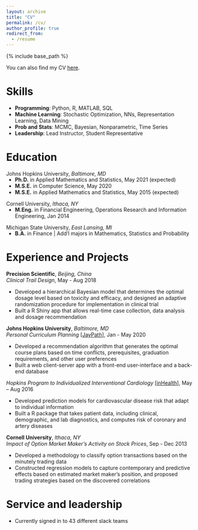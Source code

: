 ```yaml
---
layout: archive
title: "CV"
permalink: /cv/
author_profile: true
redirect_from:
  - /resume
---
```


{% include base_path %}

You can also find my CV <a href="https://longwang-jhu.github.io/files/CV - Long Wang.pdf">here</a>.

Skills
======
<ul>
  <li><b>Programming</b>: Python, R, MATLAB, SQL</li>
  <li><b>Machine Learning</b>: Stochastic Optimization, NNs, Representation Learning, Data Mining</li>
  <li><b>Prob and Stats</b>: MCMC, Bayesian, Nonparametric, Time Series</li>
  <li><b>Leadership</b>: Lead Instructor, Student Representative</li>
</ul>

Education
======
Johns Hopkins University, <i>Baltimore, MD</i>
<ul style="margin-top: -15px">
  <li><b>Ph.D.</b> in Applied Mathematics and Statistics, May 2021 (expected)</li>
  <li><b>M.S.E.</b> in Computer Science, May 2020</li>
  <li><b>M.S.E.</b> in Applied Mathematics and Statistics, May 2015 (expected)</li>
</ul>

Cornell University, <i>Ithaca, NY</i>
<ul style="margin-top: -15px">
  <li><b>M.Eng.</b> in Financial Engineering, Operations Research and Information Engineering, Jan 2014</li>
</ul>

Michigan State University, <i>East Lansing, MI</i>
<ul style="margin-top: -15px">
  <li><b>B.A.</b> in Finance | Add’l majors in Mathematics, Statistics and Probability</li>
</ul>

Experience and Projects
======
<b>Precision Scientific</b>, <i>Beijing, China</i><br>
<i>Clinical Trail Design</i>, May - Aug 2018
<ul>
  <li>Developed a hierarchical Bayesian model that determines the optimal dosage level based on toxicity and efficacy, and designed an adaptive randomization procedure for implementation in clinical trial</li>
  <li>Built a R Shiny app that allows real-time case collection, data analysis and dosage recommendation</li>
</ul>

<b>Johns Hopkins University</b>, <i>Baltimore, MD</i><br>
<i>Personal Curriculum Planning</i> [<a href="https://github.com/longwangjhu/JayPath">JayPath</a>], Jan - May 2020
<ul>
  <li>Developed a recommendation algorithm that generates the optimal course plans based on time conflicts, prerequisites, graduation requirements, and other user preferences</li>
  <li>Built a web client-server app with a front-end user-interface and a back-end database</li>
</ul>

<i>Hopkins Program to Individualized Interventional Cardiology</i> [<a href="https://www.hopkinsmedicine.org/inhealth/index.html">inHealth</a>], May – Aug 2016
<ul>
  <li>Developed prediction models for cardiovascular disease risk that adapt to individual information</li>
  <li>Built a R package that takes patient data, including clinical, demographic, and lab diagnostics, and computes risk of coronary and artery diseases</li>
</ul>

<b>Cornell University</b>, <i>Ithaca, NY</i><br>
<i>Impact of Option Market Maker’s Activity on Stock Prices</i>, Sep - Dec 2013
<ul>
  <li>Developed a methodology to classify option transactions based on the minutely trading data</li>
  <li>Constructed regression models to capture contemporary and predictive effects based on estimated market maker’s position, and proposed trading strategies based on the discovered correlations</li>
</ul>

<!---
Publications
======
  <ul>{% for post in site.publications %}
    {% include archive-single-cv.html %}
  {% endfor %}</ul>
  
Talks
======
  <ul>{% for post in site.talks %}
    {% include archive-single-talk-cv.html %}
  {% endfor %}</ul>
  
Teaching
======
  <ul>{% for post in site.teaching %}
    {% include archive-single-cv.html %}
  {% endfor %}</ul>
--->

Service and leadership
======
* Currently signed in to 43 different slack teams
